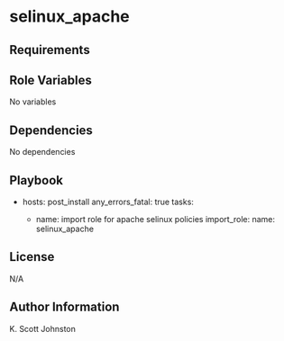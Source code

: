 selinux_apache
=========



Requirements
------------

 

Role Variables
--------------

No variables

Dependencies
------------

No dependencies

Playbook
----------------

- hosts: post_install
  any_errors_fatal: true
  tasks:

    - name: import role for apache selinux policies
      import_role:
        name: selinux_apache

License
-------
N/A

Author Information
------------------
K. Scott Johnston
